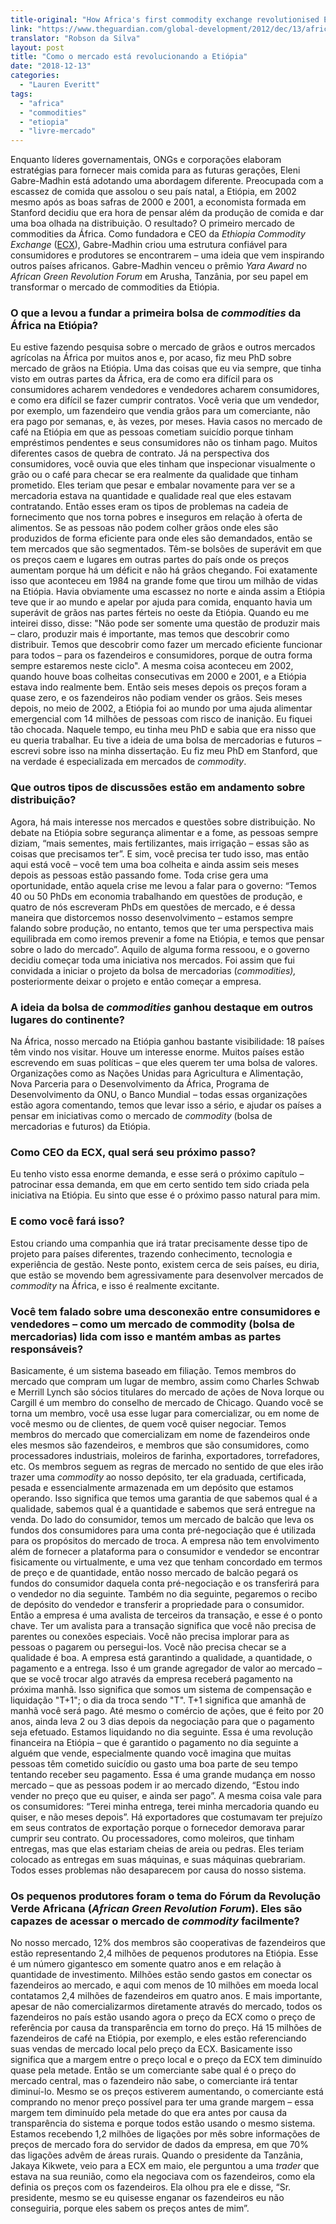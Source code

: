 ```yaml
---
title-original: "How Africa's first commodity exchange revolutionised Ethiopia's economy"
link: "https://www.theguardian.com/global-development/2012/dec/13/africa-commodity-exchange-ethiopia-economy"
translator: "Robson da Silva"
layout: post
title: "Como o mercado está revolucionando a Etiópia"
date: "2018-12-13"
categories:  
  - "Lauren Everitt"
tags: 
  - "africa"
  - "commodities"
  - "etiopia"
  - "livre-mercado"
---
```


Enquanto líderes governamentais, ONGs e corporações elaboram estratégias para fornecer mais comida para as futuras gerações, Eleni Gabre-Madhin está adotando uma abordagem diferente. Preocupada com a escassez de comida que assolou o seu país natal, a Etiópia, em 2002 mesmo após as boas safras de 2000 e 2001, a economista formada em Stanford decidiu que era hora de pensar além da produção de comida e dar uma boa olhada na distribuição. O resultado? O primeiro mercado de commodities da África. Como fundadora e CEO da _Ethiopia_ _Commodity Exchange_ ([ECX](http://www.ecx.com.et/)), Gabre-Madhin criou uma estrutura confiável para consumidores e produtores se encontrarem – uma ideia que vem inspirando outros países africanos. Gabre-Madhin venceu o prêmio _Yara Award_ no _African Green Revolution Forum_ em Arusha, Tanzânia, por seu papel em transformar o mercado de commodities da Etiópia.

### O que a levou a fundar a primeira bolsa de _commodities_ da África na Etiópia?

Eu estive fazendo pesquisa sobre o mercado de grãos e outros mercados agrícolas na África por muitos anos e, por acaso, fiz meu PhD sobre mercado de grãos na Etiópia. Uma das coisas que eu via sempre, que tinha visto em outras partes da África, era de como era difícil para os consumidores acharem vendedores e vendedores acharem consumidores, e como era difícil se fazer cumprir contratos. Você veria que um vendedor, por exemplo, um fazendeiro que vendia grãos para um comerciante, não era pago por semanas, e, às vezes, por meses. Havia casos no mercado de café na Etiópia em que as pessoas cometiam suicídio porque tinham empréstimos pendentes e seus consumidores não os tinham pago. Muitos diferentes casos de quebra de contrato. Já na perspectiva dos consumidores, você ouvia que eles tinham que inspecionar visualmente o grão ou o café para checar se era realmente da qualidade que tinham prometido. Eles teriam que pesar e embalar novamente para ver se a mercadoria estava na quantidade e qualidade real que eles estavam contratando. Então esses eram os tipos de problemas na cadeia de fornecimento que nos torna pobres e inseguros em relação à oferta de alimentos. Se as pessoas não podem colher grãos onde eles são produzidos de forma eficiente para onde eles são demandados, então se tem mercados que são segmentados. Têm-se bolsões de superávit em que os preços caem e lugares em outras partes do país onde os preços aumentam porque há um déficit e não há grãos chegando. Foi exatamente isso que aconteceu em 1984 na grande fome que tirou um milhão de vidas na Etiópia. Havia obviamente uma escassez no norte e ainda assim a Etiópia teve que ir ao mundo e apelar por ajuda para comida, enquanto havia um superávit de grãos nas partes férteis no oeste da Etiópia. Quando eu me inteirei disso, disse: "Não pode ser somente uma questão de produzir mais – claro, produzir mais é importante, mas temos que descobrir como distribuir. Temos que descobrir como fazer um mercado eficiente funcionar para todos – para os fazendeiros e consumidores, porque de outra forma sempre estaremos neste ciclo". A mesma coisa aconteceu em 2002, quando houve boas colheitas consecutivas em 2000 e 2001, e a Etiópia estava indo realmente bem. Então seis meses depois os preços foram a quase zero, e os fazendeiros não podiam vender os grãos. Seis meses depois, no meio de 2002, a Etiópia foi ao mundo por uma ajuda alimentar emergencial com 14 milhões de pessoas com risco de inanição. Eu fiquei tão chocada. Naquele tempo, eu tinha meu PhD e sabia que era nisso que eu queria trabalhar. Eu tive a ideia de uma bolsa de mercadorias e futuros – escrevi sobre isso na minha dissertação. Eu fiz meu PhD em Stanford, que na verdade é especializada em mercados de _commodity_.

### Que outros tipos de discussões estão em andamento sobre distribuição?

Agora, há mais interesse nos mercados e questões sobre distribuição. No debate na Etiópia sobre segurança alimentar e a fome, as pessoas sempre diziam, “mais sementes, mais fertilizantes, mais irrigação – essas são as coisas que precisamos ter”. E sim, você precisa ter tudo isso, mas então aqui está você – você tem uma boa colheita e ainda assim seis meses depois as pessoas estão passando fome. Toda crise gera uma oportunidade, então aquela crise me levou a falar para o governo: “Temos 40 ou 50 PhDs em economia trabalhando em questões de produção, e quatro de nós escreveram PhDs em questões de mercado, e é dessa maneira que distorcemos nosso desenvolvimento – estamos sempre falando sobre produção, no entanto, temos que ter uma perspectiva mais equilibrada em como iremos prevenir a fome na Etiópia, e temos que pensar sobre o lado do mercado”. Aquilo de alguma forma ressoou, e o governo decidiu começar toda uma iniciativa nos mercados. Foi assim que fui convidada a iniciar o projeto da bolsa de mercadorias (_commodities),_ posteriormente deixar o projeto e então começar a empresa.

### A ideia da bolsa de _commodities_ ganhou destaque em outros lugares do continente?

Na África, nosso mercado na Etiópia ganhou bastante visibilidade: 18 países têm vindo nos visitar. Houve um interesse enorme. Muitos países estão escrevendo em suas políticas – que eles querem ter uma bolsa de valores. Organizações como as Nações Unidas para Agricultura e Alimentação, Nova Parceria para o Desenvolvimento da África, Programa de Desenvolvimento da ONU, o Banco Mundial – todas essas organizações estão agora comentando, temos que levar isso a sério, e ajudar os países a pensar em iniciativas como o mercado de _commodity_ (bolsa de mercadorias e futuros) da Etiópia.

### Como CEO da ECX, qual será seu próximo passo?

Eu tenho visto essa enorme demanda, e esse será o próximo capítulo – patrocinar essa demanda, em que em certo sentido tem sido criada pela iniciativa na Etiópia. Eu sinto que esse é o próximo passo natural para mim.

### E como você fará isso?

Estou criando uma companhia que irá tratar precisamente desse tipo de projeto para países diferentes, trazendo conhecimento, tecnologia e experiência de gestão. Neste ponto, existem cerca de seis países, eu diria, que estão se movendo bem agressivamente para desenvolver mercados de _commodity_ na África, e isso é realmente excitante.

### Você tem falado sobre uma desconexão entre consumidores e vendedores – como um mercado de commodity (bolsa de mercadorias) lida com isso e mantém ambas as partes responsáveis?

Basicamente, é um sistema baseado em filiação. Temos membros do mercado que compram um lugar de membro, assim como Charles Schwab e Merrill Lynch são sócios titulares do mercado de ações de Nova Iorque ou Cargill é um membro do conselho de mercado de Chicago. Quando você se torna um membro, você usa esse lugar para comercializar, ou em nome de você mesmo ou de clientes, de quem você quiser negociar. Temos membros do mercado que comercializam em nome de fazendeiros onde eles mesmos são fazendeiros, e membros que são consumidores, como processadores industriais, moleiros de farinha, exportadores, torrefadores, etc. Os membros seguem as regras de mercado no sentido de que eles irão trazer uma _commodity_ ao nosso depósito, ter ela graduada, certificada, pesada e essencialmente armazenada em um depósito que estamos operando. Isso significa que temos uma garantia de que sabemos qual é a qualidade, sabemos qual é a quantidade e sabemos que será entregue na venda. Do lado do consumidor, temos um mercado de balcão que leva os fundos dos consumidores para uma conta pré-negociação que é utilizada para os propósitos do mercado de troca. A empresa não tem envolvimento além de fornecer a plataforma para o consumidor e vendedor se encontrar fisicamente ou virtualmente, e uma vez que tenham concordado em termos de preço e de quantidade, então nosso mercado de balcão pegará os fundos do consumidor daquela conta pré-negociação e os transferirá para o vendedor no dia seguinte. Também no dia seguinte, pegaremos o recibo de depósito do vendedor e transferir a propriedade para o consumidor. Então a empresa é uma avalista de terceiros da transação, e esse é o ponto chave. Ter um avalista para a transação significa que você não precisa de parentes ou conexões especiais. Você não precisa implorar para as pessoas o pagarem ou persegui-los. Você não precisa checar se a qualidade é boa. A empresa está garantindo a qualidade, a quantidade, o pagamento e a entrega. Isso é um grande agregador de valor ao mercado – que se você trocar algo através da empresa receberá pagamento na próxima manhã. Isso significa que somos um sistema de compensação e liquidação "T+1"; o dia da troca sendo "T". T+1 significa que amanhã de manhã você será pago. Até mesmo o comércio de ações, que é feito por 20 anos, ainda leva 2 ou 3 dias depois da negociação para que o pagamento seja efetuado. Estamos liquidando no dia seguinte. Essa é uma revolução financeira na Etiópia – que é garantido o pagamento no dia seguinte a alguém que vende, especialmente quando você imagina que muitas pessoas têm cometido suicídio ou gasto uma boa parte de seu tempo tentando receber seu pagamento. Essa é uma grande mudança em nosso mercado – que as pessoas podem ir ao mercado dizendo, “Estou indo vender no preço que eu quiser, e ainda ser pago”. A mesma coisa vale para os consumidores: “Terei minha entrega, terei minha mercadoria quando eu quiser, e não meses depois”. Há exportadores que costumavam ter prejuízo em seus contratos de exportação porque o fornecedor demorava parar cumprir seu contrato. Ou processadores, como moleiros, que tinham entregas, mas que elas estariam cheias de areia ou pedras. Eles teriam colocado as entregas em suas máquinas, e suas máquinas quebrariam. Todos esses problemas não desaparecem por causa do nosso sistema.

### Os pequenos produtores foram o tema do Fórum da Revolução Verde Africana (_African Green Revolution Forum_). Eles são capazes de acessar o mercado de _commodity_ facilmente?

No nosso mercado, 12% dos membros são cooperativas de fazendeiros que estão representando 2,4 milhões de pequenos produtores na Etiópia. Esse é um número gigantesco em somente quatro anos e em relação à quantidade de investimento. Milhões estão sendo gastos em conectar os fazendeiros ao mercado, e aqui com menos de 10 milhões em moeda local contatamos 2,4 milhões de fazendeiros em quatro anos. E mais importante, apesar de não comercializarmos diretamente através do mercado, todos os fazendeiros no país estão usando agora o preço da ECX como o preço de referência por causa da transparência em torno do preço. Há 15 milhões de fazendeiros de café na Etiópia, por exemplo, e eles estão referenciando suas vendas de mercado local pelo preço da ECX. Basicamente isso significa que a margem entre o preço local e o preço da ECX tem diminuído quase pela metade. Então se um comerciante sabe qual é o preço do mercado central, mas o fazendeiro não sabe, o comerciante irá tentar diminuí-lo. Mesmo se os preços estiverem aumentando, o comerciante está comprando no menor preço possível para ter uma grande margem – essa margem tem diminuído pela metade do que era antes por causa da transparência do sistema e porque todos estão usando o mesmo sistema. Estamos recebendo 1,2 milhões de ligações por mês sobre informações de preços de mercado fora do servidor de dados da empresa, em que 70% das ligações advêm de áreas rurais. Quando o presidente da Tanzânia, Jakaya Kikwete, veio para a ECX em maio, ele perguntou a uma _trader_ que estava na sua reunião, como ela negociava com os fazendeiros, como ela definia os preços com os fazendeiros. Ela olhou pra ele e disse, “Sr. presidente, mesmo se eu quisesse enganar os fazendeiros eu não conseguiria, porque eles sabem os preços antes de mim”.

